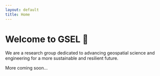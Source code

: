 ```yaml
---
layout: default
title: Home
---
```


# Welcome to GSEL 👋

We are a research group dedicated to advancing geospatial science and engineering for a more sustainable and resilient future.

More coming soon...
